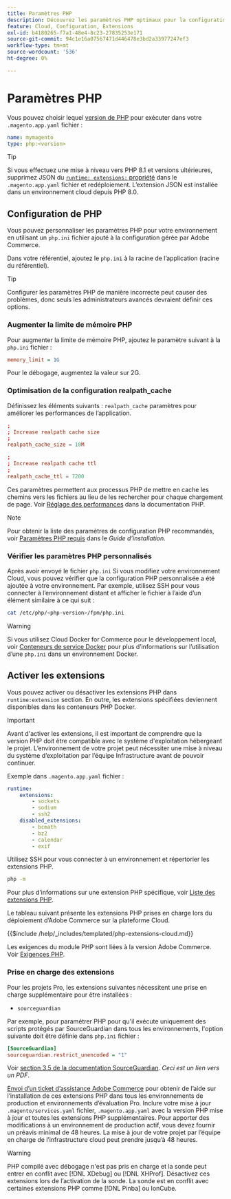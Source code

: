 ```yaml
---
title: Paramètres PHP
description: Découvrez les paramètres PHP optimaux pour la configuration de l’application Commerce dans l’infrastructure cloud.
feature: Cloud, Configuration, Extensions
exl-id: b4180265-f7a1-48e4-8c23-27835253e171
source-git-commit: 94c1e16a07567471d446478e3bd2a33977247ef3
workflow-type: tm+mt
source-wordcount: '536'
ht-degree: 0%

---
```


# Paramètres PHP

Vous pouvez choisir lequel [version de PHP](https://experienceleague.adobe.com/docs/commerce-operations/installation-guide/system-requirements.html) pour exécuter dans votre `.magento.app.yaml` fichier :

```yaml
name: mymagento
type: php:<version>
```

>[!TIP]
>
>Si vous effectuez une mise à niveau vers PHP 8.1 et versions ultérieures, supprimez JSON du [`runtime: extensions:` propriété](properties.md#runtime) dans le `.magento.app.yaml` fichier et redéploiement. L’extension JSON est installée dans un environnement cloud depuis PHP 8.0.

## Configuration de PHP

Vous pouvez personnaliser les paramètres PHP pour votre environnement en utilisant un `php.ini` fichier ajouté à la configuration gérée par Adobe Commerce.

Dans votre référentiel, ajoutez le `php.ini` à la racine de l’application (racine du référentiel).

>[!TIP]
>
>Configurer les paramètres PHP de manière incorrecte peut causer des problèmes, donc seuls les administrateurs avancés devraient définir ces options.

### Augmenter la limite de mémoire PHP

Pour augmenter la limite de mémoire PHP, ajoutez le paramètre suivant à la `php.ini` fichier :

```ini
memory_limit = 1G
```

Pour le débogage, augmentez la valeur sur 2G.

### Optimisation de la configuration realpath_cache

Définissez les éléments suivants : `realpath_cache` paramètres pour améliorer les performances de l’application.

```conf
;
; Increase realpath cache size
;
realpath_cache_size = 10M

;
; Increase realpath cache ttl
;
realpath_cache_ttl = 7200
```

Ces paramètres permettent aux processus PHP de mettre en cache les chemins vers les fichiers au lieu de les rechercher pour chaque chargement de page. Voir [Réglage des performances](https://www.php.net/manual/en/ini.core.php) dans la documentation PHP.

>[!NOTE]
>
>Pour obtenir la liste des paramètres de configuration PHP recommandés, voir [Paramètres PHP requis](https://experienceleague.adobe.com/docs/commerce-operations/installation-guide/prerequisites/php-settings.html) dans le _Guide d’installation_.

### Vérifier les paramètres PHP personnalisés

Après avoir envoyé le fichier `php.ini` Si vous modifiez votre environnement Cloud, vous pouvez vérifier que la configuration PHP personnalisée a été ajoutée à votre environnement. Par exemple, utilisez SSH pour vous connecter à l’environnement distant et afficher le fichier à l’aide d’un élément similaire à ce qui suit :

```bash
cat /etc/php/<php-version>/fpm/php.ini
```

>[!WARNING]
>
>Si vous utilisez Cloud Docker for Commerce pour le développement local, voir [Conteneurs de service Docker](https://developer.adobe.com/commerce/cloud-tools/docker/containers/service/#fpm-container) pour plus d’informations sur l’utilisation d’une `php.ini` dans un environnement Docker.

## Activer les extensions

Vous pouvez activer ou désactiver les extensions PHP dans `runtime:extension` section. En outre, les extensions spécifiées deviennent disponibles dans les conteneurs PHP Docker.

>[!IMPORTANT]
>
>Avant d&#39;activer les extensions, il est important de comprendre que la version PHP doit être compatible avec le système d&#39;exploitation hébergeant le projet. L’environnement de votre projet peut nécessiter une mise à niveau du système d’exploitation par l’équipe Infrastructure avant de pouvoir continuer.

Exemple dans `.magento.app.yaml` fichier :

```yaml
runtime:
    extensions:
        - sockets
        - sodium
        - ssh2
    disabled_extensions:
        - bcmath
        - bz2
        - calendar
        - exif
```

Utilisez SSH pour vous connecter à un environnement et répertorier les extensions PHP.

```bash
php -m
```

Pour plus d’informations sur une extension PHP spécifique, voir [Liste des extensions PHP](https://www.php.net/manual/en/extensions.alphabetical.php).

Le tableau suivant présente les extensions PHP prises en charge lors du déploiement d’Adobe Commerce sur la plateforme Cloud.

{{$include /help/_includes/templated/php-extensions-cloud.md}}

Les exigences du module PHP sont liées à la version Adobe Commerce. Voir [Exigences PHP](https://experienceleague.adobe.com/docs/commerce-operations/installation-guide/prerequisites/php-settings.html).

### Prise en charge des extensions

Pour les projets Pro, les extensions suivantes nécessitent une prise en charge supplémentaire pour être installées :

- `sourceguardian`

Par exemple, pour paramétrer PHP pour qu&#39;il exécute uniquement des scripts protégés par SourceGuardian dans tous les environnements, l&#39;option suivante doit être définie dans `php.ini` fichier :

```ini
[SourceGuardian]
sourceguardian.restrict_unencoded = "1"
```

Voir [section 3.5 de la documentation SourceGuardian](https://sourceguardian.com/demofiles/files/SourceGuardian%20for%20Linux%20User%20Manual.pdf). _Ceci est un lien vers un PDF_.

[Envoi d’un ticket d’assistance Adobe Commerce](https://experienceleague.adobe.com/docs/commerce-knowledge-base/kb/help-center-guide/magento-help-center-user-guide.html#submit-ticket) pour obtenir de l’aide sur l’installation de ces extensions PHP dans tous les environnements de production et environnements d’évaluation Pro. Inclure votre mise à jour `.magento/services.yaml` fichier, `.magento.app.yaml` avec la version PHP mise à jour et toutes les extensions PHP supplémentaires. Pour apporter des modifications à un environnement de production actif, vous devez fournir un préavis minimal de 48 heures. La mise à jour de votre projet par l’équipe en charge de l’infrastructure cloud peut prendre jusqu’à 48 heures.

>[!WARNING]
>
>PHP compilé avec débogage n&#39;est pas pris en charge et la sonde peut entrer en conflit avec [!DNL XDebug] ou [!DNL XHProf]. Désactivez ces extensions lors de l’activation de la sonde. La sonde est en conflit avec certaines extensions PHP comme [!DNL Pinba] ou IonCube.
